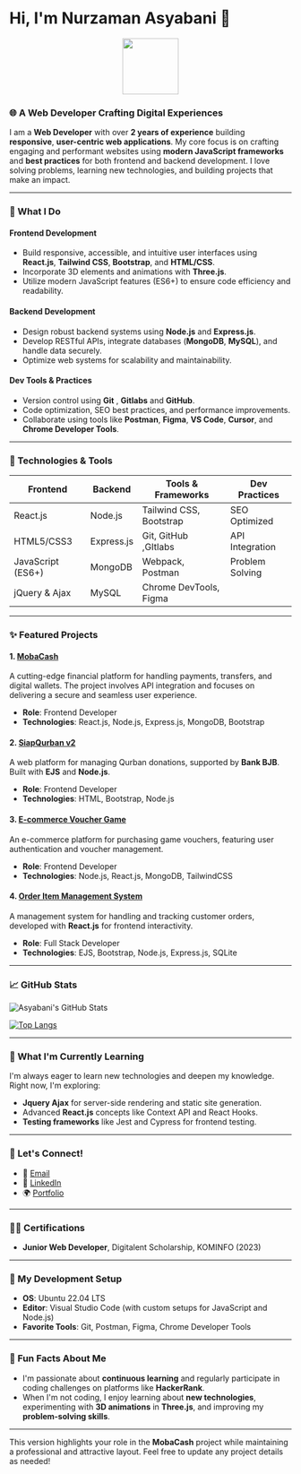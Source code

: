 



# Hi, I'm Nurzaman Asyabani 👋

<div id="header" align="center">
  <img src="https://media.giphy.com/media/M9gbBd9nbDrOTu1Mqx/giphy.gif" width="100"/>
</div>
<!-- ![Profile Banner](https://your-banner-image-link.com) -->

### 🌐 A Web Developer Crafting Digital Experiences

I am a **Web Developer** with over **2 years of experience** building **responsive**, **user-centric web applications**. My core focus is on crafting engaging and performant websites using **modern JavaScript frameworks** and **best practices** for both frontend and backend development. I love solving problems, learning new technologies, and building projects that make an impact.

---

### 🚀 What I Do

#### Frontend Development
- Build responsive, accessible, and intuitive user interfaces using **React.js**, **Tailwind CSS**, **Bootstrap**, and **HTML/CSS**.
- Incorporate 3D elements and animations with **Three.js**.
- Utilize modern JavaScript features (ES6+) to ensure code efficiency and readability.

#### Backend Development
- Design robust backend systems using **Node.js** and **Express.js**.
- Develop RESTful APIs, integrate databases (**MongoDB**, **MySQL**), and handle data securely.
- Optimize web systems for scalability and maintainability.

#### Dev Tools & Practices
- Version control using **Git** , **Gitlabs** and **GitHub**.
- Code optimization, SEO best practices, and performance improvements.
- Collaborate using tools like **Postman**, **Figma**, **VS Code**, **Cursor**, and **Chrome Developer Tools**.

---

### 🔨 Technologies & Tools

| Frontend       | Backend          | Tools & Frameworks         | Dev Practices  |
| -------------- | ---------------- | -------------------------- | -------------- |
| React.js       | Node.js          | Tailwind CSS, Bootstrap    | SEO Optimized  |
| HTML5/CSS3     | Express.js       | Git, GitHub ,GItlabs       | API Integration|
| JavaScript (ES6+)| MongoDB        | Webpack, Postman           | Problem Solving|
| jQuery & Ajax  | MySQL            | Chrome DevTools, Figma     

---

### ✨ Featured Projects

#### 1. [MobaCash](https://mobacash.com)
A cutting-edge financial platform for handling payments, transfers, and digital wallets. The project involves API integration and focuses on delivering a secure and seamless user experience.
- **Role**: Frontend Developer
- **Technologies**: React.js, Node.js, Express.js, MongoDB, Bootstrap

#### 2. [SiapQurban v2](https://github.com/Asyabani/SiapQurban-v2)
A web platform for managing Qurban donations, supported by **Bank BJB**. Built with **EJS** and **Node.js**.
- **Role**: Frontend Developer
- **Technologies**: HTML, Bootstrap, Node.js

#### 3. [E-commerce Voucher Game](https://github.com/Asyabani/voucher-game)
An e-commerce platform for purchasing game vouchers, featuring user authentication and voucher management.
- **Role**: Frontend Developer
- **Technologies**: Node.js, React.js, MongoDB, TailwindCSS

#### 4. [Order Item Management System](https://github.com/Asyabani/order-management)
A management system for handling and tracking customer orders, developed with **React.js** for frontend interactivity.
- **Role**: Full Stack Developer
- **Technologies**: EJS, Bootstrap, Node.js, Express.js, SQLite

---

### 📈 GitHub Stats

![Asyabani's GitHub Stats](https://github-readme-stats.vercel.app/api?username=Asyabani&show_icons=true&theme=radical)

[![Top Langs](https://github-readme-stats.vercel.app/api/top-langs/?username=Asyabani&layout=compact&theme=radical)](https://github.com/Asyabani/github-readme-stats)

---

### 🌱 What I'm Currently Learning

I'm always eager to learn new technologies and deepen my knowledge. Right now, I'm exploring:
- **Jquery Ajax** for server-side rendering and static site generation.
- Advanced **React.js** concepts like Context API and React Hooks.
- **Testing frameworks** like Jest and Cypress for frontend testing.

---

### 🤝 Let's Connect!

- 📧 [Email](mailto:nurzamanasya@gmail.com)
- 💼 [LinkedIn](https://www.linkedin.com/in/asyabani)
- 🌍 [Portfolio](https://asyabani.github.io/portfolio/)

---

### 👨‍💻 Certifications

- **Junior Web Developer**, Digitalent Scholarship, KOMINFO (2023)

---

### 📂 My Development Setup

- **OS**: Ubuntu 22.04 LTS 
- **Editor**: Visual Studio Code (with custom setups for JavaScript and Node.js)
- **Favorite Tools**: Git, Postman, Figma, Chrome Developer Tools

---

### 💬 Fun Facts About Me

- I'm passionate about **continuous learning** and regularly participate in coding challenges on platforms like  **HackerRank**.
- When I'm not coding, I enjoy learning about **new technologies**, experimenting with **3D animations** in **Three.js**, and improving my **problem-solving skills**.

---

This version highlights your role in the **MobaCash** project while maintaining a professional and attractive layout. Feel free to update any project details as needed!
<!--
**Asyabani/Asyabani** is a ✨ _special_ ✨ repository because its `README.md` (this file) appears on your GitHub profile.

Here are some ideas to get you started:

- 🔭 I’m currently working on ...
- 🌱 I’m currently learning ...
- 👯 I’m looking to collaborate on ...
- 🤔 I’m looking for help with ...
- 💬 Ask me about ...
- 📫 How to reach me: ...
- 😄 Pronouns: ...
- ⚡ Fun fact: ...
-->

